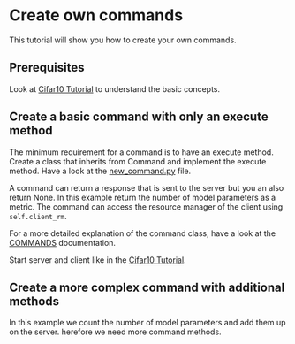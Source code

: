 # Create own commands

This tutorial will show you how to create your own commands.

## Prerequisites

Look at [Cifar10 Tutorial](../01_cifar10_run) to understand the basic concepts.

## Create a basic command with only an execute method

The minimum requirement for a command is to have an execute method.
Create a class that inherits from Command and implement the execute method.
Have a look at the [new_command.py](./new_command.py) file.

A command can return a response that is sent to the server but you an also return None. In this example return the number of model parameters as a metric.
The command can access the resource manager of the client using `self.client_rm`.
 
For a more detailed explanation of the command class, have a look at the [COMMANDS](../../COMMANDS.md) documentation.

Start server and client like in the [Cifar10 Tutorial](../01_cifar10_run).



## Create a more complex command with additional methods

In this example we count the number of model parameters and add them up on the server. herefore we need more command methods.